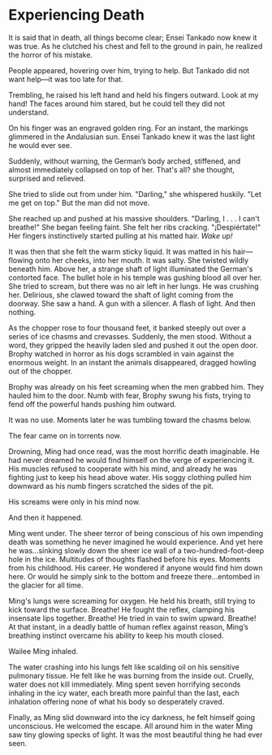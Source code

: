 # Experiencing Death

It is said that in death, all things become clear; Ensei Tankado now knew it was
true. As he clutched his chest and fell to the ground in pain, he realized the
horror of his mistake.

People appeared, hovering over him, trying to help. But Tankado did not want
help—it was too late for that.

Trembling, he raised his left hand and held his fingers outward. Look at my
hand! The faces around him stared, but he could tell they did not understand.   

On his finger was an engraved golden ring. For an instant, the markings
glimmered in the Andalusian sun. Ensei Tankado knew it was the last light he
would ever see.

Suddenly, without warning, the German’s body arched, stiffened, and almost
immediately collapsed on top of her. That's all? she thought, surprised and
relieved.

She tried to slide out from under him. "Darling," she whispered huskily. "Let me
get on top." But the man did not move.

She reached up and pushed at his massive shoulders. "Darling, I . . . I can't
breathe!" She began feeling faint. She felt her ribs cracking. "¡Despiértate!"
Her fingers instinctively started pulling at his matted hair. _Wake up!_

It was then that she felt the warm sticky liquid. It was matted in his
hair—flowing onto her cheeks, into her mouth. It was salty. She twisted wildly
beneath him. Above her, a strange shaft of light illuminated the German's
contorted face. The bullet hole in his temple was gushing blood all over her.
She tried to scream, but there was no air left in her lungs. He was crushing
her.  Delirious, she clawed toward the shaft of light coming from the doorway.
She saw a hand. A gun with a silencer. A flash of light. And then nothing.

As the chopper rose to four thousand feet, it banked steeply out over a series
of ice chasms and crevasses. Suddenly, the men stood. Without a word, they
gripped the heavily laden sled and pushed it out the open door. Brophy watched
in horror as his dogs scrambled in vain against the enormous weight. In an
instant the animals disappeared, dragged howling out of the chopper.

Brophy was already on his feet screaming when the men grabbed him. They hauled
him to the door. Numb with fear, Brophy swung his fists, trying to fend off the
powerful hands pushing him outward.

It was no use. Moments later he was tumbling toward the chasms below.

The fear came on in torrents now.

Drowning, Ming had once read, was the most horrific death imaginable. He had
never dreamed he would find himself on the verge of experiencing it. His muscles
refused to cooperate with his mind, and already he was fighting just to keep his
head above water. His soggy clothing pulled him downward as his numb fingers
scratched the sides of the pit.


His screams were only in his mind now.

And then it happened.

Ming went under. The sheer terror of being conscious of his own impending death
was something he never imagined he would experience. And yet here he was…sinking
slowly down the sheer ice wall of a two-hundred-foot-deep hole in the ice.
Multitudes of thoughts flashed before his eyes. Moments from his childhood. His
career. He wondered if anyone would find him down here. Or would he simply sink
to the bottom and freeze there…entombed in the glacier for all time.

Ming's lungs were screaming for oxygen. He held his breath, still trying to kick
toward the surface. Breathe! He fought the reflex, clamping his insensate lips
together. Breathe! He tried in vain to swim upward. Breathe! At that instant, in
a deadly battle of human reflex against reason, Ming’s breathing instinct
overcame his ability to keep his mouth closed.

Wailee Ming inhaled.

The water crashing into his lungs felt like scalding oil on his sensitive
pulmonary tissue. He felt like he was burning from the inside out. Cruelly,
water does not kill immediately. Ming spent seven horrifying seconds inhaling in
the icy water, each breath more painful than the last, each inhalation offering
none of what his body so desperately craved.

Finally, as Ming slid downward into the icy darkness, he felt himself going
unconscious. He welcomed the escape. All around him in the water Ming saw tiny
glowing specks of light. It was the most beautiful thing he had ever seen.
